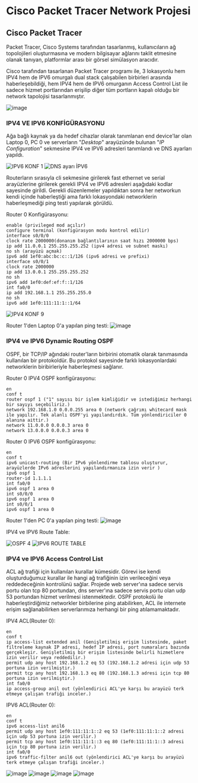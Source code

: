 # Cisco Packet Tracer Network Projesi

## Cisco Packet Tracer

Packet Tracer, Cisco Systems tarafından tasarlanmış, kullanıcıların ağ topolojileri oluşturmasına ve modern bilgisayar ağlarını taklit etmesine olanak tanıyan, platformlar arası bir görsel simülasyon aracıdır.

Cisco tarafından tasarlanan Packet Tracer programı ile, 3 lokasyonlu hem IPV4 hem de IPV6 omurgalı dual stack çalışabilen birbirleri arasında haberleşebildiği, hem IPV4 hem de IPV6 omurganın Access Control List ile sadece hizmet portlarından erişilip diğer tüm portların kapalı olduğu bir network tapolojisi tasarlanmıştır.

![image](https://user-images.githubusercontent.com/115885531/201934233-4bd0177a-fdab-46fb-b9ea-7230c11ca057.png)

### IPV4 VE IPV6 KONFİGÜRASYONU
Ağa bağlı kaynak ya da hedef cihazlar olarak tanımlanan end device'lar olan Laptop 0, PC 0 ve serverların "*Desktop*" arayüzünde bulunan "*IP Configuration*" sekmesine IPV4 ve IPV6 adresleri tanımlandı ve DNS ayarları yapıldı.


![IPV6 KONF 1](https://user-images.githubusercontent.com/115885531/201941025-bbf0ad6b-d0ed-4341-b495-81a066092a28.png)
![DNS ayarı İPV6 ](https://user-images.githubusercontent.com/115885531/201941167-f014daf0-cffd-4941-a798-e16999b9d376.png)

Routerların sırasıyla cli sekmesine girilerek fast ethernet ve serial arayüzlerine girilerek gerekli IPV4 ve IPV6 adresleri aşağıdaki kodlar sayesinde girildi. Gerekli düzenlemeler yapıldıktan sonra her networkun kendi içinde haberleştiği ama farklı lokasyondaki networklerin haberleşmediği ping testi yapılarak görüldü.

Router 0 Konfigürasyonu:
```
enable (privileged mod açılır)
configure terminal (konfigürasyon modu kontrol edilir)
interface s0/0/0
clock rate 2000000(donanım bağlantılarının saat hızı 2000000 bps)
ip add 11.0.0.1 255.255.255.252 (ipv4 adresi ve subnet maskı)
no sh (arayüzü açmak)
ipv6 add 1ef0:abc:bc:c::1/126 (ipv6 adresi ve prefixi)
interface s0/0/1
clock rate 2000000
ip add 13.0.0.1 255.255.255.252
no sh 
ipv6 add 1ef0:def:ef:f::1/126
int fa0/0
ip add 192.168.1.1 255.255.255.0
no sh
ipv6 add 1ef0:111:11:1::1/64
```

![IPV4 KONF 9](https://user-images.githubusercontent.com/115885531/201946447-fdcfdf59-ce59-44ec-aaa0-d407d58bd3ea.png)

Router 1'den Laptop 0'a yapılan ping testi:
![image](https://user-images.githubusercontent.com/115885531/201949158-576ce64c-9a70-46e5-91b2-67febd648d47.png)


### IPV4 ve IPV6 Dynamic Routing OSPF
OSPF, bir TCP/IP ağındaki router'ların birbirini otomatik olarak tanımasında kullanılan bir protokoldür. Bu protokol sayesinde farklı lokasyonlardaki networklerin biribirleriyle haberleşmesi sağlanır.

Router 0 IPV4 OSPF konfigürasyonu:
```
en
conf t
router ospf 1 ("1" sayısı bir işlem kimliğidir ve istediğimiz herhangi bir sayıyı seçebiliriz.)
network 192.168.1.0 0.0.0.255 area 0 (network çağrımı whitecard mask ile yapılır. Tek alanlı OSPF'yi yapılandırdık. Tüm yönlendiriciler 0 alanına aittir.)
network 11.0.0.0 0.0.0.3 area 0
network 13.0.0.0 0.0.0.3 area 0
```
Router 0 IPV6 OSPF konfigürasyonu:
```
en
conf t
ipv6 unicast-routing (Bir IPv6 yönlendirme tablosu oluşturur, arayüzlerde IPv6 adreslerini yapılandırmanıza izin verir )
ipv6 ospf 1
router-id 1.1.1.1
int fa0/0
ipv6 ospf 1 area 0
int s0/0/0
ipv6 ospf 1 area 0
int s0/0/1
ipv6 ospf 1 area 0
```
Router 1'den PC 0'a yapılan ping testi:
![image](https://user-images.githubusercontent.com/115885531/201952808-552a98b6-4d92-4b72-a54e-44c940d6b5b1.png)

IPV4 ve IPV6 Route Table:

![OSPF 4](https://user-images.githubusercontent.com/115885531/201953282-5a2af0bf-b0c0-4324-b49b-bd9e7b102b05.png)
![IPV6 ROUTE TABLE](https://user-images.githubusercontent.com/115885531/201953318-7313a5cc-0e0e-4b31-aedd-92d946d15fbb.png)

### IPV4 ve IPV6 Access Control List
ACL ağ trafiği için kullanılan kurallar kümesidir. Görevi ise kendi oluşturduğumuz kurallar ile hangi ağ trafiğinin izin verileceğini veya reddedeceğinin kontrolünü sağlar.
Projede web server'ına sadece servis portu olan tcp 80 portundan, dns server'ına sadece servis portu olan udp 53 portundan hizmet verilmesi istenmektedir. OSPF protokolü ile haberleştirdiğimiz networkler birbilerine ping atabilirken, ACL ile internete erişim sağlanabilirken serverlarımıza herhangi bir ping atılamamaktadır.

IPV4 ACL(Router 0):
```
en
conf t
ip access-list extended anil (Genişletilmiş erişim listesinde, paket filtreleme kaynak IP adresi, hedef IP adresi, port numaraları bazında gerçekleşir. Genişletilmiş bir erişim listesinde belirli hizmetlere izin verilir veya reddedilir.)
permit udp any host 192.168.1.2 eq 53 (192.168.1.2 adresi için udp 53 portuna izin verilmiştir.)
permit tcp any host 192.168.1.3 eq 80 (192.168.1.3 adresi için tcp 80 portuna izin verilmiştir.)
int fa0/0
ip access-group anil out (yönlendirici ACL'ye karşı bu arayüzü terk etmeye çalışan trafiği inceler.)
```
IPV6 ACL(Router 0):
```
en
conf t
ipv6 access-list anil6
permit udp any host 1ef0:111:11:1::2 eq 53 (1ef0:111:11:1::2 adresi için udp 53 portuna izin verilir.)
permit tcp any host 1ef0:111:11:1::3 eq 80 (1ef0:111:11:1::3 adresi için tcp 80 portuna izin verilir.)
int fa0/0
ipv6 traffic-filter anil6 out (yönlendirici ACL'ye karşı bu arayüzü terk etmeye çalışan trafiği inceler.)
```
![image](https://user-images.githubusercontent.com/115885531/201959737-51a1647b-9612-4c97-ad53-8bdbd81e0ceb.png)
![image](https://user-images.githubusercontent.com/115885531/201959911-ae40686e-d32c-4cce-acd3-9c6f027e5bd7.png)
![image](https://user-images.githubusercontent.com/115885531/201959804-dbc99d8b-6508-49b7-bc32-ff7ea5964a1f.png)
![image](https://user-images.githubusercontent.com/115885531/201959992-c17b29d4-ffde-4b93-b477-06d4705628b1.png)



